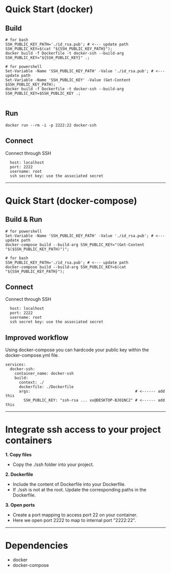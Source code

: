 # Quick Start (docker)
## Build
```
# for bash
SSH_PUBLIC_KEY_PATH='./id_rsa.pub'; # <--- update path
SSH_PUBLIC_KEY=$(cat "${SSH_PUBLIC_KEY_PATH}");
docker build -f Dockerfile -t docker-ssh --build-arg SSH_PUBLIC_KEY="${SSH_PUBLIC_KEY}" .;

# for powershell
Set-Variable -Name 'SSH_PUBLIC_KEY_PATH' -Value './id_rsa.pub'; # <--- update path
Set-Variable -Name 'SSH_PUBLIC_KEY' -Value (Get-Content $SSH_PUBLIC_KEY_PATH);
docker build -f Dockerfile -t docker-ssh --build-arg SSH_PUBLIC_KEY=$SSH_PUBLIC_KEY .;


```

## Run
```
docker run --rm -i -p 2222:22 docker-ssh
```

## Connect
Connect through SSH
```
  host: localhost
  port: 2222
  username: root
  ssh secret key: use the associated secret
```

---

# Quick Start (docker-compose)
## Build & Run
```
# for powershell
Set-Variable -Name 'SSH_PUBLIC_KEY_PATH' -Value './id_rsa.pub'; # <--- update path
docker-compose build --build-arg SSH_PUBLIC_KEY="(Get-Content "$($SSH_PUBLIC_KEY_PATH)")";

# for bash
SSH_PUBLIC_KEY_PATH='./id_rsa.pub'; # <--- update path
docker-compose build --build-arg SSH_PUBLIC_KEY=$(cat "${SSH_PUBLIC_KEY_PATH}");
```

## Connect
Connect through SSH
```
  host: localhost
  port: 2222
  username: root
  ssh secret key: use the associated secret
```

## Improved workflow
Using docker-compose you can hardcode your public key within the docker-compose.yml file.
```
services:
  docker-ssh:
    container_name: docker-ssh
    build:
      context: ./
      dockerfile: ./Dockerfile
      args:                                              # <------ add this
        SSH_PUBLIC_KEY: "ssh-rsa ... xx@DESKTOP-BJO1NC2" # <------ add this
```

---

# Integrate ssh access to your project containers
**1. Copy files**
  - Copy the ./ssh folder into your project.

**2. Dockerfile**
  - Include the content of Dockerfile into your Dockerfile.
  - If ./ssh is not at the root. Update the corresponding paths in the Dockerfile.

**3. Open ports**
  - Create a port mapping to access port 22 on your container.
  - Here we open port 2222 to map to internal port "2222:22".

---

# Dependencies
  * docker
  * docker-compose

